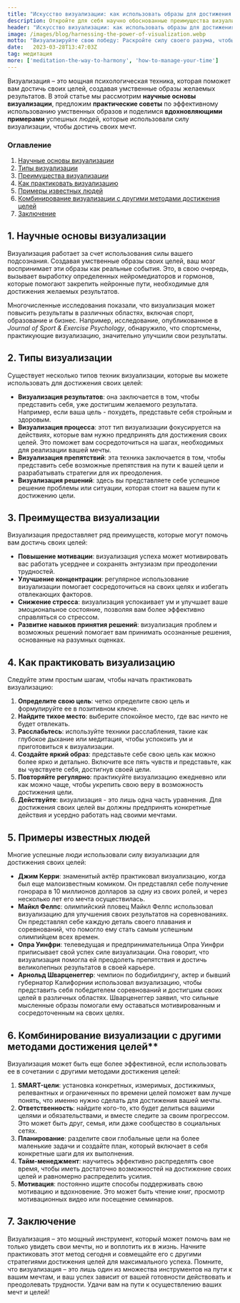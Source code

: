 ```yaml
---
title: "Искусство визуализации: как использовать образы для достижения своих целей"
description: Откройте для себя научно обоснованные преимущества визуализации и изучите практические приемы использования силы своего разума для достижения целей. Получите вдохновение от успешных людей, которые использовали мысленные образы для покорения своих мечтаний.
header: "Искусство визуализации: как использовать образы для достижения своих целей"
image: /images/blog/harnessing-the-power-of-visualization.webp
motto: "Визуализируйте свою победу: Раскройте силу своего разума, чтобы покорить свои цели"
date:	2023-03-28T13:47:03Z
tag: медитация
more: ['meditation-the-way-to-harmony', 'how-to-manage-your-time']
---
```

Визуализация – это мощная психологическая техника, которая поможет вам достичь своих целей, создавая умственные образы желаемых результатов. В этой статье мы рассмотрим **научные основы визуализации**, предложим **практические советы** по эффективному использованию умственных образов и поделимся **вдохновляющими примерами** успешных людей, которые использовали силу визуализации, чтобы достичь своих мечт.

### Оглавление

1. [Научные основы визуализации](#science)
2. [Типы визуализации](#types)
3. [Преимущества визуализации](#benefits)
4. [Как практиковать визуализацию](#practice)
5. [Примеры известных людей](#examples)
6. [Комбинирование визуализации с другими методами достижения целей](#combining)
7. [Заключение](#conclusion)

<a name="science"></a>

## 1. Научные основы визуализации

Визуализация работает за счет использования силы вашего подсознания. Создавая умственные образы своих целей, ваш мозг воспринимает эти образы как реальные события. Это, в свою очередь, вызывает выработку определенных нейромедиаторов и гормонов, которые помогают закрепить нейронные пути, необходимые для достижения желаемых результатов.

Многочисленные исследования показали, что визуализация может повысить результаты в различных областях, включая спорт, образование и бизнес. Например, исследование, опубликованное в _Journal of Sport & Exercise Psychology_, обнаружило, что спортсмены, практикующие визуализацию, значительно улучшили свои результаты.

<a name="types"></a>

## 2. Типы визуализации

Существует несколько типов техник визуализации, которые вы можете использовать для достижения своих целей:

* **Визуализация результатов**: она заключается в том, чтобы представить себя, уже достигшим желаемого результата. Например, если ваша цель - похудеть, представьте себя стройным и здоровым.
* **Визуализация процесса**: этот тип визуализации фокусируется на действиях, которые вам нужно предпринять для достижения своих целей. Это поможет вам сосредоточиться на шагах, необходимых для реализации вашей мечты.
* **Визуализация препятствий**: эта техника заключается в том, чтобы представить себе возможные препятствия на пути к вашей цели и разрабатывать стратегии для их преодоления.
* **Визуализация решений**: здесь вы представляете себе успешное решение проблемы или ситуации, которая стоит на вашем пути к достижению цели.

<a name="benefits"></a>

## 3. Преимущества визуализации

Визуализация предоставляет ряд преимуществ, которые могут помочь вам достичь своих целей:

*   **Повышение мотивации**: визуализация успеха может мотивировать вас работать усерднее и сохранять энтузиазм при преодолении трудностей.
*   **Улучшение концентрации**: регулярное использование визуализации помогает сосредоточиться на своих целях и избегать отвлекающих факторов.
*   **Снижение стресса**: визуализация успокаивает ум и улучшает ваше эмоциональное состояние, позволяя вам более эффективно справляться со стрессом.
*   **Развитие навыков принятия решений**: визуализация проблем и возможных решений помогает вам принимать осознанные решения, основанные на разумных оценках.

<a name="practice"></a>

## 4. Как практиковать визуализацию

Следуйте этим простым шагам, чтобы начать практиковать визуализацию:

1.  **Определите свою цель**: четко определите свою цель и формулируйте ее в позитивном ключе.
2.  **Найдите тихое место**: выберите спокойное место, где вас ничто не будет отвлекать.
3.  **Расслабьтесь**: используйте техники расслабления, такие как глубокое дыхание или медитация, чтобы успокоить ум и приготовиться к визуализации.
4.  **Создайте яркий образ**: представьте себе свою цель как можно более ярко и детально. Включите все пять чувств и представьте, как вы чувствуете себя, достигнув своей цели.
5.  **Повторяйте регулярно**: практикуйте визуализацию ежедневно или как можно чаще, чтобы укрепить свою веру в возможность достижения цели.
6.  **Действуйте**: визуализация - это лишь одна часть уравнения. Для достижения своих целей вы должны предпринять конкретные действия и усердно работать над своими мечтами.

<a name="examples"></a>

## 5. Примеры известных людей

Многие успешные люди использовали силу визуализации для достижения своих целей:

* **Джим Керри**: знаменитый актёр практиковал визуализацию, когда был еще малоизвестным комиком. Он представлял себе получение гонорара в 10 миллионов долларов за одну из своих ролей, и через несколько лет его мечта осуществилась.
* **Майкл Фелпс**: олимпийский пловец Майкл Фелпс использовал визуализацию для улучшения своих результатов на соревнованиях. Он представлял себе каждую деталь своего плавания и соревнований, что помогло ему стать самым успешным олимпийцем всех времен.
* **Опра Уинфри**: телеведущая и предпринимательница Опра Уинфри приписывает свой успех силе визуализации. Она говорит, что визуализация помогла ей преодолеть препятствия и достичь великолепных результатов в своей карьере.
* **Арнольд Шварценеггер**: чемпион по бодибилдингу, актер и бывший губернатор Калифорнии использовал визуализацию, чтобы представить себя победителем соревнований и достигшим своих целей в различных областях. Шварценеггер заявил, что сильные мысленные образы помогали ему оставаться мотивированным и сосредоточенным на своих целях.

<a name="combining"></a>

## 6. Комбинирование визуализации с другими методами достижения целей**

Визуализация может быть еще более эффективной, если использовать ее в сочетании с другими методами достижения целей:

1.  **SMART-цели**: установка конкретных, измеримых, достижимых, релевантных и ограниченных по времени целей поможет вам лучше понять, что именно нужно сделать для достижения вашей мечты.
2.  **Ответственность**: найдите кого-то, кто будет делиться вашими целями и обязательствами, и вместе следите за своим прогрессом. Это может быть друг, семья, или даже сообщество в социальных сетях.
3.  **Планирование**: разделите свои глобальные цели на более маленькие задачи и создайте план, который включает в себя конкретные шаги для их выполнения.
4.  **Тайм-менеджмент**: научитесь эффективно распределять свое время, чтобы иметь достаточно возможностей на достижение своих целей и равномерно распределить усилия.
5.  **Мотивация**: постоянно ищите способы поддерживать свою мотивацию и вдохновение. Это может быть чтение книг, просмотр мотивационных видео или посещение семинаров.

<a name="conclusion"></a>

## 7. Заключение

Визуализация – это мощный инструмент, который может помочь вам не только увидеть свои мечты, но и воплотить их в жизнь. Начните практиковать этот метод сегодня и совмещайте его с другими стратегиями достижения целей для максимального успеха. Помните, что визуализация – это лишь один из множества инструментов на пути к вашим мечтам, и ваш успех зависит от вашей готовности действовать и преодолевать трудности. Удачи вам на пути к осуществлению ваших мечт и целей!
